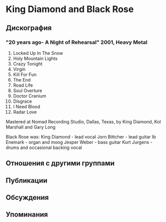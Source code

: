 # King Diamond and Black Rose



## Дискография

### "20 years ago- A Night of Rehearsal" 2001, Heavy Metal

1. Locked Up In The Snow
2. Holy Mountain Lights
3. Crazy Tonight
4. Virgin
5. Kill For Fun
6. The End
7. Road Life
8. Soul Overture
9. Doctor Cranium
10. Disgrace
11. I Need Blood
12. Radar Love

Mastered at Nomad Recording Studio,
Dallas, Texas, by King Diamond, Kol Marshall and Gary Long

Black Rose was:
King Diamond - lead vocal
Jorn Bittcher - lead guitar
Ib Enemark - organ and moog
Jesper Weber - bass guitar
Kurt Jurgens - drums and occasional backing vocal


## Отношения с другими группами


## Публикации


## Обсуждения


## Упоминания

